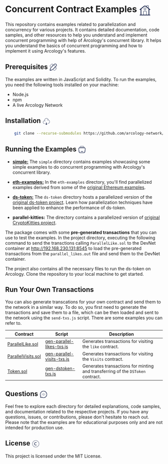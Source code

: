 <h1> Concurrent Contract Examples  <img align="center" height="38" src="./img/home.svg">  </h1>

This repository contains examples related to parallelization and concurrency for various projects. It contains detailed documentation, code samples, and other resources to help you understand and implement concurrent programming with help of Arcology's concurrent library. It helps you understand the basics of concurrent programming and how to implement it using Arcology's features.

<h2> Prerequisites  <img align="center" height="25" src="./img/ruler.svg">  </h2>
The examples are written in JavaScript and Solidity. To run the examples, you need the following tools installed on your machine:

- Node.js
- npm
- A live Arcology Network
<!-- - An Arcology [DevNet docker container](https://github.com/arcology-network/devnet) running to test the examples. -->

<h2> Installation <img align="center" height="25" src="./img/cloud.svg">  </h2>

```bash 
    git clone --recurse-submodules https://github.com/arcology-network/examples.git
```

<h2> Running the Examples  <img align="center" height="25" src="./img/library.svg">  </h2>

- [**simple:**](./simple/README.md) The `simple` directory contains examples showcasing some simple examples to do concurrent programming with Arcology's concurrent library. 

- [**eth-examples:**](./eth-examples/README.md) In the `eth-examples` directory, you'll find parallelized examples derived from some of the [original Ethereum examples](https://docs.soliditylang.org/en/v0.8.24/solidity-by-example.html). 

- [**ds-token:**](./ds-token/README.md) The `ds-token` directory hosts a parallelized version of the [original ds-token project](https://github.com/dapphub/ds-token). Learn how parallelization techniques have been applied to enhance the performance of ds-token.
  
- **parallel-kitties:** The directory contains a parallelized version of [original CryptoKitties project](https://github.com/dapperlabs/cryptokitties-bounty).

The package comes with some **pre-generated transactions** that you can use to test the examples. In the project directory, executing the following command to send the transctions calling `ParallelLike.sol` to the DevNet container at http://192.168.230.131:8545 to load the pre-generated transactions from the `parallel_likes.out` file and send them to the DevNet container.

The project also contains all the necessary files to run the ds-token on Arcology. Clone the repository to your local machine to get started.

<h2> Run Your Own Transactions <img align="center" height="25" src="">  </h2>

You can also generate transcations for your own contract and send them to the network in a similar way. To do so, you first need to generate the transactions and save them to a file, which can be then loaded and sent to the network using the `send-txs.js` script. There are some examples you can refer to. 

| Contract              | Script                         | Description                                                                                                                                                          |
|-----------------------|--------------------------------|-----------------------------------------------------------------------------------------------------------------------------------------------------------------|
| [ParallelLike.sol](https://github.com/arcology-network/examples/simple/contracts/ParallelLike.sol)      | [gen-parallel-likes-txs.js](https://github.com/arcology-network/examples/simple/benchmark/gen-parallel-likes-txs.sol)      | Generates transactions for visiting the `like` contract.                     |
| [ParallelVisits.sol](https://github.com/arcology-network/examples/simple/contracts/ParallelVisits.sol)  | [gen-parallel-visits-txs.js](https://github.com/arcology-network/examples/simple/benchmark/gen-parallel-visits-txs.sol)    | Generates transactions for visiting the `Visits` contract.                   |
| [Token.sol](https://github.com/arcology-network/examples/ds-token/contracts/Token.sol)                  | [gen-dstoken-txs.js](https://github.com/arcology-network/examples/ds-token/benchmark/gen-dstoken-txs.sol)              | Generates transactions for minting and transferring of the `DSToken` contract.     |


<h2> Questions <img align="center" height="25" src="./img/chat.svg">  </h2>

Feel free to explore each directory for detailed explanations, code samples, and documentation related to the respective projects. If you have any questions, issues, or contributions, please don't hesitate to reach out. Please note that the examples are for educational purposes only and are not intended for production use. 

<h2> License  <img align="center" height="25" src="./img/copyright.svg">  </h2>
This project is licensed under the MIT License. 